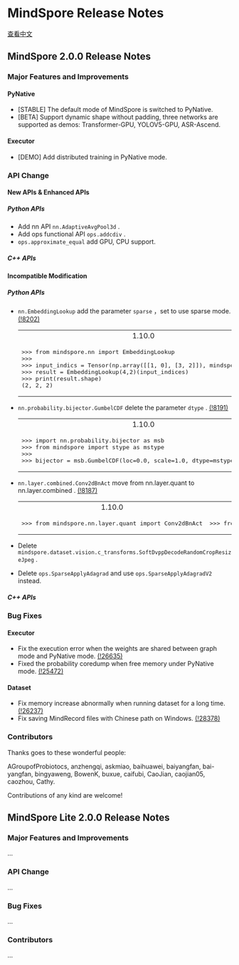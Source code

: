 # MindSpore Release Notes

[查看中文](./RELEASE_CN.md)

## MindSpore 2.0.0 Release Notes

### Major Features and Improvements

#### PyNative

- [STABLE] The default mode of MindSpore is switched to PyNative.
- [BETA] Support dynamic shape without padding, three networks are supported as demos: Transformer-GPU, YOLOV5-GPU, ASR-Ascend.

#### Executor

- [DEMO] Add distributed training in PyNative mode.

### API Change

#### New APIs & Enhanced APIs

##### Python APIs

- Add nn API `nn.AdaptiveAvgPool3d` .
- Add ops functional API `ops.addcdiv` .
- `ops.approximate_equal` add GPU, CPU support.

##### C++ APIs

#### Incompatible Modification

##### Python APIs

- `nn.EmbeddingLookup` add the parameter `sparse` ，set to use sparse mode. [(!8202)](https://gitee.com/mindspore/mindspore/pulls/8202)

  <table>
  <tr>
  <td style="text-align:center"> 1.10.0 </td> <td style="text-align:center"> 2.0.0 </td>
  </tr>
  <tr>
  <td><pre>
  >>> from mindspore.nn import EmbeddingLookup
  >>>
  >>> input_indics = Tensor(np.array([[1, 0], [3, 2]]), mindspore.int32)
  >>> result = EmbeddingLookup(4,2)(input_indices)
  >>> print(result.shape)
  (2, 2, 2)
  </pre>
  </td>
  <td><pre>
  >>> from mindspore.nn import EmbeddingLookup
  >>>
  >>> input_indics = Tensor(np.array([[1, 0], [3, 2]]), mindspore.int32)
  >>> result = EmbeddingLookup(4,2)(input_indices, sparse=False)
  >>> print(result.shape)
  (2, 2, 2)
  </pre>
  </td>
  </tr>
  </table>

- `nn.probability.bijector.GumbelCDF` delete the parameter `dtype` . [(!8191)](https://gitee.com/mindspore/mindspore/pulls/8191)

  <table>
  <tr>
  <td style="text-align:center"> 1.10.0 </td> <td style="text-align:center"> 2.0.0 </td>
  </tr>
  <tr>
  <td><pre>
  >>> import nn.probability.bijector as msb
  >>> from mindspore import stype as mstype
  >>>
  >>> bijector = msb.GumbelCDF(loc=0.0, scale=1.0, dtype=mstype.float32)
  </pre>
  </td>
  <td><pre>
  >>> import nn.probability.bijector as msb
  >>> from mindspore import stype as mstype
  >>>
  >>> bijector = msb.GumbelCDF(loc=0.0, scale=1.0)
  </pre>
  </td>
  </tr>
  </table>

- `nn.layer.combined.Conv2dBnAct` move from nn.layer.quant to nn.layer.combined . [(!8187)](https://gitee.com/mindspore/mindspore/pulls/8187)

  <table>
  <tr>
  <td style="text-align:center"> 1.10.0 </td> <td style="text-align:center"> 2.0.0 </td>
  </tr>
  <tr>
  <td><pre>
  >>> from mindspore.nn.layer.quant import Conv2dBnAct
  </pre>
  </td>
  <td><pre>
  >>> from mindspore.nn.layer.combined import Conv2dBnAct
  </pre>
  </td>
  </tr>
  </table>

- Delete `mindspore.dataset.vision.c_transforms.SoftDvppDecodeRandomCropResizeJpeg` .
- Delete `ops.SparseApplyAdagrad` and use `ops.SparseApplyAdagradV2` instead.

##### C++ APIs

### Bug Fixes

#### Executor

- Fix the execution error when the weights are shared between graph mode and PyNative mode. [(!26635)](https://gitee.com/mindspore/mindspore/pulls/26635)
- Fixed the probability coredump when free memory under PyNative mode. [(!25472)](https://gitee.com/mindspore/mindspore/pulls/25472)

#### Dataset

- Fix memory increase abnormally when running dataset for a long time. [(!26237)](https://gitee.com/mindspore/mindspore/pulls/26237)
- Fix saving MindRecord files with Chinese path on Windows. [(!28378)](https://gitee.com/mindspore/mindspore/pulls/28378)

### Contributors

Thanks goes to these wonderful people:

AGroupofProbiotocs, anzhengqi, askmiao, baihuawei, baiyangfan, bai-yangfan, bingyaweng, BowenK, buxue, caifubi, CaoJian, caojian05, caozhou, Cathy.

Contributions of any kind are welcome!

## MindSpore Lite 2.0.0 Release Notes

### Major Features and Improvements

...

### API Change

...

### Bug Fixes

...

### Contributors

...
